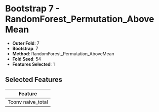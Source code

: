 # Bootstrap 7 - RandomForest_Permutation_AboveMean

- **Outer Fold**: 7
- **Bootstrap**: 7
- **Method**: RandomForest_Permutation_AboveMean
- **Fold Seed**: 54
- **Features Selected**: 1

## Selected Features

| Feature |
|---------|
| Tconv naive_total |
